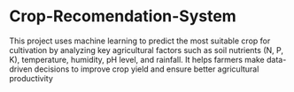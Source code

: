 # Crop-Recomendation-System
This project uses machine learning to predict the most suitable crop for cultivation by analyzing key agricultural factors such as soil nutrients (N, P, K), temperature, humidity, pH level, and rainfall. It helps farmers make data-driven decisions to improve crop yield and ensure better agricultural productivity
